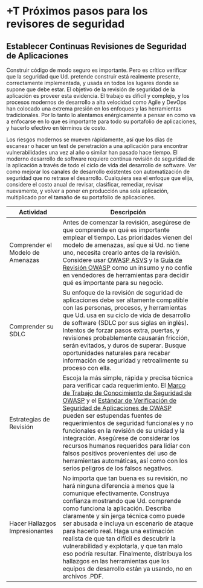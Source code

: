 # +T Próximos pasos para los revisores de seguridad

## Establecer Continuas Revisiones de Seguridad de Aplicaciones
Construir código de modo seguro es importante. Pero es crítico verificar que la seguridad que Ud. pretende construir está realmente presente, correctamente implementada, y usada en todos los lugares donde se supone que debe estar. El objetivo de la revisión de seguridad de la aplicación es proveer esta evidencia. El trabajo es difícil y complejo, y los procesos modernos de desarrollo a alta velocidad como Agile y DevOps han colocado una extrema presión en los enfoques y las herramientas tradicionales. Por lo tanto lo alentamos enérgicamente a pensar en como va a enfocarse en lo que es importante para todo su portafolio de aplicaciones, y hacerlo efectivo en términos de costo.

Los riesgos modernos se mueven rápidamente, así que los días de escanear o hacer un test de penetración a una aplicación para encontrar vulnerabilidades una vez al año o similar han pasado hace tiempo. El moderno desarrollo de software requiere continua revisión de seguridad de la aplicación a través de todo el ciclo de vida del desarrollo de software. Ver como mejorar los canales de desarrollo existentes con automatización de seguridad que no retrase el desarrollo. Cualquiera sea el enfoque que elija, considere el costo anual de revisar, clasificar, remediar, revisar nuevamente, y volver a poner en producción una sola aplicación, multiplicado por el tamaño de su portafolio de aplicaciones.


| Actividad | Descripción |
| --- | --- |
| Comprender el Modelo de Amenazas | Antes de comenzar la revisión, asegúrese de que comprende en qué es importante emplear el tiempo. Las prioridades vienen del modelo de amenazas, así que si Ud. no tiene uno, necesita crearlo antes de la revisión. Considere usar [OWASP ASVS](https://www.owasp.org/index.php/ASVS) y la [Guía de Revisión OWASP](https://www.owasp.org/index.php/OWASP_Testing_Project) como un insumo y no confíe en vendedores de herramientas para decidir qué es importante para su negocio. |
| Comprender su SDLC | Su enfoque de la revisión de seguridad de aplicaciones debe ser altamente compatible con las personas, procesos, y herramientas que Ud. usa en su ciclo de vida de desarrollo de software (SDLC por sus siglas en inglés). Intentos de forzar pasos extra, puertas, y revisiones probablemente causarán fricción, serán evitados, y duros de superar. Busque oportunidades naturales para recabar información de seguridad y retroalimente su proceso con ella. |
| Estrategias de Revisión | Escoja la más simple, rápida  y precisa técnica para verificar cada requerimiento. El [Marco de Trabajo de Conocimiento de Seguridad de OWASP](https://www.owasp.org/index.php/OWASP_Security_Knowledge_Framework) y el [Estándar de Verificación de Seguridad de Aplicaciones de OWASP](https://www.owasp.org/index.php/ASVS) pueden ser estupendas fuentes de requerimientos de seguridad funcionales y no funcionales en la revisión de su unidad y la integración. Asegúrese de considerar los recursos humanos requeridos para lidiar con falsos positivos provenientes del uso de herramientas automáticas, así como con los serios peligros de los falsos negativos. | Lograr Cobertura y Precisión | Ud. no tiene que comenzar revisando todo. Enfóquese en lo que es importante y expanda su programa de verificación con el tiempo. Eso significa expandir el conjunto de defensas de seguridad y riesgos que están siendo verificados automáticamente, así como expandir el conjunto de aplicaciones y APIs siendo cubiertas. El objetivo es llegar al punto donde la seguridad esencial de todas sus aplicaciones y APIs es verificada contínuamente. |
| Hacer Hallazgos Impresionantes | No importa que tan buena es su revisión, no hará ninguna diferencia a menos que la comunique efectivamente. Construya confianza mostrando que Ud. comprende como funciona la aplicación. Describa claramente y sin jerga técnica como puede ser abusada e incluya un escenario de ataque para hacerlo real. Haga una estimación realista de que tan difícil es descubrir la vulnerabilidad y explotarla, y que tan malo eso podría resultar. Finalmente, distribuya los hallazgos en las herramientas que los equipos de desarrollo están ya usando, no en archivos .PDF. |


